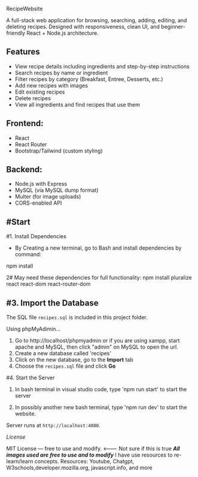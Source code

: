 RecipeWebsite

A full-stack web application for browsing, searching, adding, editing, and deleting recipes. Designed with responsiveness, clean UI, and beginner-friendly React + Node.js architecture.

Features
---------------------------------------------------------------------------------------

- View recipe details including ingredients and step-by-step instructions
- Search recipes by name or ingredient
- Filter recipes by category (Breakfast, Entree, Desserts, etc.)
- Add new recipes with images
- Edit existing recipes
- Delete recipes
- View all ingredients and find recipes that use them


**Frontend:**
---------------------------------------------------------------------------------------
- React
- React Router
- Bootstrap/Tailwind (custom styling)

**Backend:**
----------------------------------------------------------------------------------------
- Node.js with Express
- MySQL (via MySQL dump format)
- Multer (for image uploads)
- CORS-enabled API

#Start
---------------------------------------------------------------------------------------

#1. Install Dependencies
- By Creating a new terminal, go to Bash and install dependencies by command:

npm install


2# May need these dependencies for full functionality:
npm install pluralize react react-dom react-router-dom


#3. Import the Database
------------------------------------------------------------------------------------------

The SQL file `recipes.sql` is included in this project folder.

Using phpMyAdimin...

1. Go to http://localhost/phpmyadmin or if you are using xampp, start apache and MySQL, then click "admin" on MySQL to open the url.
2. Create a new database called 'recipes'
3. Click on the new database, go to the **Import** tab
4. Choose the `recipes.sql` file and click **Go**


#4. Start the Server

1. In bash terminal in visual studio code, type 'npm run start' to start the server

2. In possibly another new bash terminal, type 'npm run dev' to start the website.

Server runs at `http://localhost:4000`.



*License*

MIT License — free to use and modify. <--- Not sure if this is true
***All images used are free to use and to modify***
I have use resources to re-learn/learn concepts.
Resources: Youtube, Chatgpt, W3schools,developer.mozilla.org, javascript.info, and more
